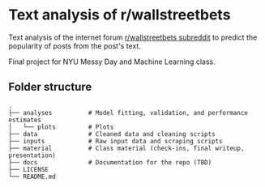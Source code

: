 # Text analysis of r/wallstreetbets

Text analysis of the internet forum [r/wallstreetbets subreddit](https://www.reddit.com/r/wallstreetbets/) to predict the popularity of posts from the post's text.

Final project for NYU Messy Day and Machine Learning class.

## Folder structure

    .
    ├── analyses          # Model fitting, validation, and performance estimates
    │   └── plots         # Plots
    ├── data              # Cleaned data and cleaning scripts
    ├── inputs            # Raw input data and scraping scripts
    ├── material          # Class material (check-ins, final writeup, presentation)
    ├── docs              # Documentation for the repo (TBD)
    ├── LICENSE
    └── README.md
